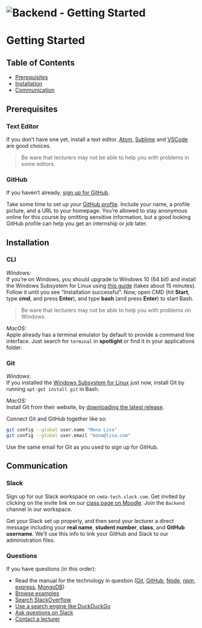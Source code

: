 # ![Backend - Getting Started][banner-guide]

# Getting Started

## Table of Contents

*   [Prerequisites](#prerequisites)
*   [Installation](#installation)
*   [Communication](#communication)

## Prerequisites

### Text Editor
If you don’t have one yet, install a text editor. [Atom](https://atom.io), [Sublime](https://www.sublimetext.com) and [VSCode](https://code.visualstudio.com/) are good choices. 

> Be ware that lecturers may not be able to help you with problems in some editors.

### GitHub

If you haven’t already, [sign up for
GitHub](https://help.github.com/articles/signing-up-for-a-new-github-account/).

Take some time to set up your [GitHub profile](https://github.com/settings/profile).
Include your name, a profile picture, and a URL to your homepage.
You’re allowed to stay anonymous online for this course by omitting sensitive
information, but a good looking GitHub profile can help you get an internship
or job later.

## Installation

### CLI

*Windows:*  
If you’re on Windows, you should upgrade to Windows 10 (64 bit) and install the Windows Subsystem for Linux using [this guide](https://www.howtogeek.com/249966/how-to-install-and-use-the-linux-bash-shell-on-windows-10/)
(takes about 15 minutes). Follow it until you see “Installation successful”. Now, open CMD (hit **Start**, type **cmd**, and press **Enter**), and type **bash** (and press **Enter**) to start Bash.

> Be ware that lecturers may not be able to help you with problems on Windows.

*MacOS:*  
Apple already has a terminal emulator by default to provide a command line interface. Just search for `terminal` in **spotlight** or find it in your applications folder.

### Git

*Windows:*  
If you installed the [Windows Subsystem for Linux](#subshell) just now, install
Git by running `apt-get install git` in Bash.

*MacOS:*  
Install Git from their website, by [downloading the latest release](https://git-scm.com).

Connect Git and GitHub together like so:

```sh
git config --global user.name "Mona Lisa"
git config --global user.email "mona@lisa.com"
```

Use the same email for Git as you used to sign up for GitHub.

## Communication

### Slack

Sign up for our Slack workspace on `cmda-tech.slack.com`.
Get invited by clicking on the invite link on our [class page on
Moodle][moodle].
Join the `Backend` channel in our workspace.

Get your Slack set up properly, and then send your lecturer a direct message
including your **real name**, **student number**, **class**, and **GitHub
username**.
We’ll use this info to link your GitHub and Slack to our administration files.

### Questions

If you have questions (in this order):

*   Read the manual for the technology in question
    ([Git](https://git-scm.com/docs),
    [GitHub](https://guides.github.com),
    [Node](https://nodejs.org/api/),
    [npm](https://docs.npmjs.com),
    [express](http://expressjs.com/en/4x/api.html),
    [MongoDB](https://docs.mongodb.com))
*   [Browse examples][examples]
*   [Search StackOverflow][stackoverflow]
*   [Use a search engine like DuckDuckGo][duckduckgo]
*   [Ask questions on Slack][slack]
*   [Contact a lecturer][synopsis]

[moodle]: https://moodle.cmd.hva.nl/course/view.php?id=431
[examples]: examples
[stackoverflow]: https://stackoverflow.com
[duckduckgo]: https://duckduckgo.com
[synopsis]: #synopsis
[slack]: https://cmda-tech.slack.com/
[banner-guide]: https://cmda-bt.github.io/be-course-18-19/assets/banner-guide.svg